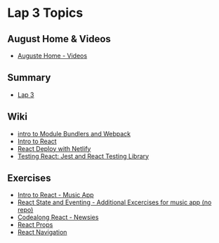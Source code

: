 Lap 3 Topics
==========
## August Home & Videos
- [Auguste Home - Videos](https://github.com/orgs/getfutureproof/teams/auguste)
## Summary
- [Lap 3](https://github.com/getfutureproof/fp_guides_wiki/wiki/LAP-3)

## Wiki
- [intro to Module Bundlers and Webpack](https://github.com/getfutureproof/fp_guides_wiki/wiki/Intro-to-Module-Bundlers-and-Webpack)
- [Intro to React](https://github.com/getfutureproof/fp_guides_wiki/wiki/Intro-to-React)
- [React Deploy with Netlify](https://github.com/getfutureproof/fp_guides_wiki/wiki/React-Deploy-with-Netlify)
- [Testing React: Jest and React Testing Library](https://github.com/getfutureproof/fp_guides_wiki/wiki/Testing-React:-Jest-and-React-Testing-Library)

## Exercises
- [Intro to React - Music App](https://github.com/getfutureproof/fp_study_notes_intro_to_react)
- [React State and Eventing - Additional Excercises for music app (no repo)](https://github.com/getfutureproof/fp_study_notes_react_state_and_eventing)
- [Codealong React - Newsies](https://github.com/getfutureproof/fp_codealong_react_newsies)
- [React Props](https://github.com/getfutureproof/fp_study_notes_react_props)
- [React Navigation](https://github.com/getfutureproof/fp_study_notes_react_navigation)
